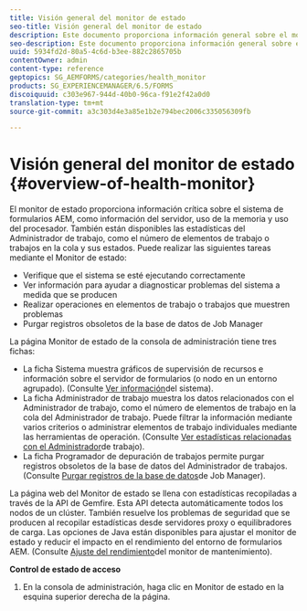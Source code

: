```yaml
---
title: Visión general del monitor de estado
seo-title: Visión general del monitor de estado
description: Este documento proporciona información general sobre el monitor de mantenimiento y detalles sobre cómo acceder a él.
seo-description: Este documento proporciona información general sobre el monitor de mantenimiento y detalles sobre cómo acceder a él.
uuid: 5934fd2d-80a5-4c6d-b3ee-882c2865705b
contentOwner: admin
content-type: reference
geptopics: SG_AEMFORMS/categories/health_monitor
products: SG_EXPERIENCEMANAGER/6.5/FORMS
discoiquuid: c303e967-944d-40b0-96ca-f91e2f42a0d0
translation-type: tm+mt
source-git-commit: a3c303d4e3a85e1b2e794bec2006c335056309fb

---
```



# Visión general del monitor de estado {#overview-of-health-monitor}

El monitor de estado proporciona información crítica sobre el sistema de formularios AEM, como información del servidor, uso de la memoria y uso del procesador. También están disponibles las estadísticas del Administrador de trabajo, como el número de elementos de trabajo o trabajos en la cola y sus estados. Puede realizar las siguientes tareas mediante el Monitor de estado:

* Verifique que el sistema se esté ejecutando correctamente
* Ver información para ayudar a diagnosticar problemas del sistema a medida que se producen
* Realizar operaciones en elementos de trabajo o trabajos que muestren problemas
* Purgar registros obsoletos de la base de datos de Job Manager

La página Monitor de estado de la consola de administración tiene tres fichas:

* La ficha Sistema muestra gráficos de supervisión de recursos e información sobre el servidor de formularios (o nodo en un entorno agrupado). (Consulte [Ver información](/help/forms/using/admin-help/view-system-information.md#view-system-information)del sistema).
* La ficha Administrador de trabajo muestra los datos relacionados con el Administrador de trabajo, como el número de elementos de trabajo en la cola del Administrador de trabajo. Puede filtrar la información mediante varios criterios o administrar elementos de trabajo individuales mediante las herramientas de operación. (Consulte [Ver estadísticas relacionadas con el Administrador](/help/forms/using/admin-help/view-statistics-related-manager.md#view-statistics-related-to-work-manager)de trabajo).
* La ficha Programador de depuración de trabajos permite purgar registros obsoletos de la base de datos del Administrador de trabajos. (Consulte [Purgar registros de la base de datos](/help/forms/using/admin-help/purge-records-job-manager-database.md#purge-records-from-the-job-manager-database)de Job Manager).

La página web del Monitor de estado se llena con estadísticas recopiladas a través de la API de Gemfire. Esta API detecta automáticamente todos los nodos de un clúster. También resuelve los problemas de seguridad que se producen al recopilar estadísticas desde servidores proxy o equilibradores de carga. Las opciones de Java están disponibles para ajustar el monitor de estado y reducir el impacto en el rendimiento del entorno de formularios AEM. (Consulte [Ajuste del rendimiento](/help/forms/using/admin-help/fine-tuning-health-monitor-performance.md#fine-tuning-health-monitor-performance)del monitor de mantenimiento).

**Control de estado de acceso**

1. En la consola de administración, haga clic en Monitor de estado en la esquina superior derecha de la página.


